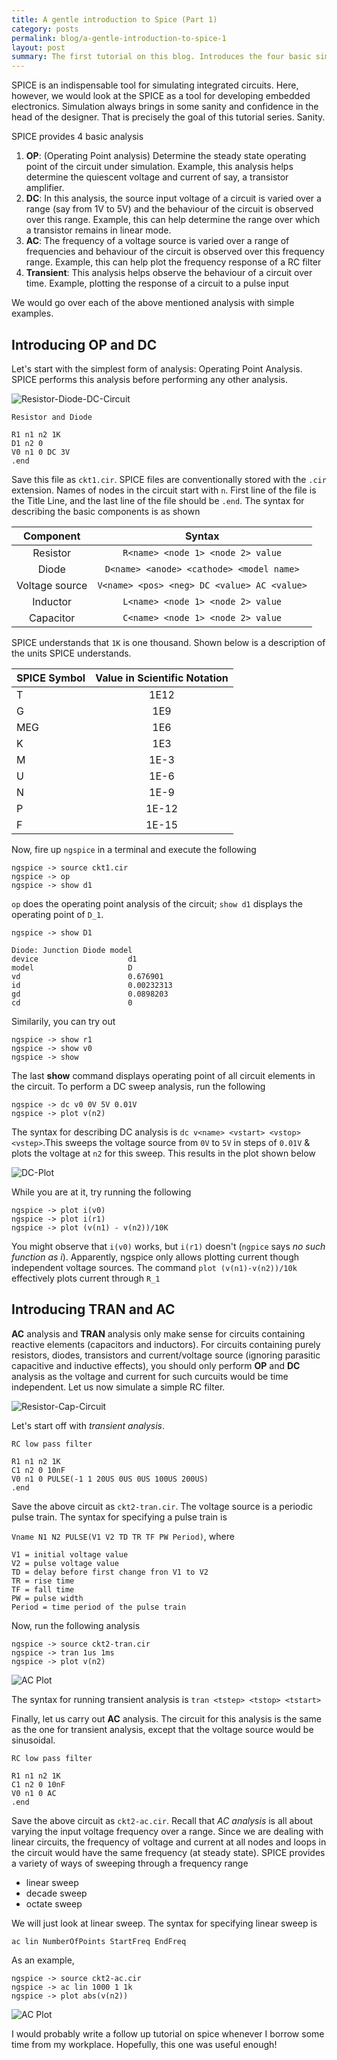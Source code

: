 ```yaml
---
title: A gentle introduction to Spice (Part 1)
category: posts
permalink: blog/a-gentle-introduction-to-spice-1
layout: post
summary: The first tutorial on this blog. Introduces the four basic simulation types in Spice
---
```


SPICE is an indispensable tool for simulating integrated circuits. Here, however, we would look at the SPICE as a tool for developing embedded electronics. Simulation always brings in some sanity and confidence in the head of the designer. That is precisely the goal of this tutorial series. Sanity.

SPICE provides 4 basic analysis

1. **OP**: (Operating Point analysis) Determine the steady state operating point of the circuit under simulation. Example, this analysis helps determine the quiescent voltage and current of say, a transistor amplifier.
2. **DC**: In this analysis, the source input voltage of a circuit is varied over a range (say from 1V to 5V) and the behaviour of the circuit is observed over this range. Example, this can help determine the range over which a transistor remains in linear mode.
3. **AC**: The frequency of a voltage source is varied over a range of frequencies and behaviour of the circuit is observed over this frequency range. Example, this can help plot the frequency response of a RC filter
4. **Transient**: This analysis helps observe the behaviour of a circuit over time. Example, plotting the response of a circuit to a pulse input

We would go over each of the above mentioned analysis with simple examples.

## Introducing OP and DC

Let's start with the simplest form of analysis: Operating Point Analysis. SPICE performs this analysis before performing any other analysis.

![Resistor-Diode-DC-Circuit](/img/spice_res_diode_circuit.png)


```
Resistor and Diode 

R1 n1 n2 1K
D1 n2 0
V0 n1 0 DC 3V
.end
```

Save this file as `ckt1.cir`. SPICE files are conventionally stored with the `.cir` extension. Names of nodes in the circuit start with `n`.
First line of the file is the Title Line, and the  last line of the file should be `.end`. The syntax for describing the basic components is as shown

| Component        | Syntax                                      |
| :--------------: | :-----------------------------------------: |
| Resistor         | `R<name> <node 1> <node 2> value`           |
| Diode            | `D<name> <anode> <cathode> <model name>`    |
| Voltage source   | `V<name> <pos> <neg> DC <value> AC <value>` |
| Inductor         | `L<name> <node 1> <node 2> value`           |
| Capacitor        | `C<name> <node 1> <node 2> value`           |


SPICE understands that `1K` is one thousand. Shown below is a description of the units SPICE understands.


| SPICE Symbol   | Value in Scientific Notation |
| :------------- | :---------------------------:|
| T              | 1E12                         |
| G              | 1E9                          |
| MEG            | 1E6                          |
| K              | 1E3                          |
| M              | 1E-3                         |
| U              | 1E-6                         |
| N              | 1E-9                         |
| P              | 1E-12                        |
| F              | 1E-15                        |


Now, fire up `ngspice` in a terminal and execute the following

```
ngspice -> source ckt1.cir
ngspice -> op
ngspice -> show d1
```

`op` does the operating point analysis of the circuit; `show d1` displays the operating point of `D_1`.

```
ngspice -> show D1

Diode: Junction Diode model
device                    d1
model                     D
vd                        0.676901
id                        0.00232313
gd                        0.0898203
cd                        0
```

Similarily, you can try out 

```
ngspice -> show r1
ngspice -> show v0
ngspice -> show
```

The last **show** command displays operating point of all circuit elements in the circuit. To perform a DC sweep analysis, run the following

```
ngspice -> dc v0 0V 5V 0.01V
ngspice -> plot v(n2)
```

The syntax for describing DC analysis is `dc v<name> <vstart> <vstop> <vstep>`.This sweeps the voltage source from `0V` to `5V` in steps of `0.01V` & plots the voltage at `n2` for this sweep. This results in the plot shown below

![DC-Plot](/img/spice_dc_plot_ckt1.png)

While you are at it, try running the following

```
ngspice -> plot i(v0)
ngspice -> plot i(r1)
ngspice -> plot (v(n1) - v(n2))/10K
```

You might observe that `i(v0)` works, but `i(r1)` doesn't (`ngpice` says *no such function as i*). 
Apparently, ngspice only allows plotting current though independent voltage sources. The command `plot (v(n1)-v(n2))/10k` effectively plots current through `R_1`


## Introducing TRAN and AC

**AC** analysis and **TRAN** analysis only make sense for circuits containing reactive elements (capacitors and inductors). For circuits containing purely resistors, diodes, transistors and current/voltage source (ignoring parasitic capacitive and inductive effects), you should only perform **OP** and **DC** analysis as the voltage and current for such curcuits would be time independent. Let us now simulate a simple RC filter.

![Resistor-Cap-Circuit](/img/spice_res_cap_circuit.png)


Let's start off with *transient analysis*.

```
RC low pass filter

R1 n1 n2 1K
C1 n2 0 10nF
V0 n1 0 PULSE(-1 1 20US 0US 0US 100US 200US)
.end
```

Save the above circuit as `ckt2-tran.cir`. The voltage source is a periodic pulse train. The syntax for specifying a pulse train is 

`Vname N1 N2 PULSE(V1 V2 TD TR TF PW Period)`, where

```
V1 = initial voltage value
V2 = pulse voltage value
TD = delay before first change fron V1 to V2
TR = rise time
TF = fall time
PW = pulse width
Period = time period of the pulse train
```

Now, run the following analysis

```
ngspice -> source ckt2-tran.cir
ngspice -> tran 1us 1ms
ngspice -> plot v(n2)
```

![AC Plot](/img/spice_tran_plot_ckt2.png)


The syntax for running transient analysis is `tran <tstep> <tstop> <tstart>`

Finally, let us carry out **AC** analysis. The circuit for this analysis is the same as the one for transient analysis, except that the voltage source would be sinusoidal.

```
RC low pass filter

R1 n1 n2 1K
C1 n2 0 10nF
V0 n1 0 AC
.end
```

Save the above circuit as `ckt2-ac.cir`. Recall that *AC analysis* is all about varying the input voltage frequency over a range. Since we are dealing with linear circuits, the frequency of voltage and current at all nodes and loops in the circuit would have the same frequency (at steady state). SPICE provides a variety of ways of sweeping through a frequency range

* linear sweep
* decade sweep
* octate sweep

We will just look at linear sweep. The syntax for specifying linear sweep is

`ac lin NumberOfPoints StartFreq EndFreq`

As an example,

```
ngspice -> source ckt2-ac.cir
ngspice -> ac lin 1000 1 1k
ngspice -> plot abs(v(n2))
```

![AC Plot](/img/spice_ac_plot_ckt2.png)

I would probably write a follow up tutorial on spice whenever I borrow some time from my workplace. Hopefully, this one was useful enough!

